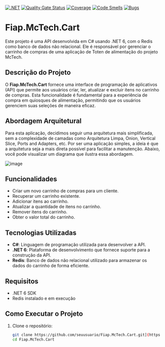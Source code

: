 [![.NET](https://github.com/Grupo-68-FIAP/Fiap.McTech.Cart/actions/workflows/dotnet.yml/badge.svg)](https://github.com/Grupo-68-FIAP/Fiap.McTech.Cart/actions/workflows/dotnet.yml)
[![Quality Gate Status](https://sonarcloud.io/api/project_badges/measure?project=Grupo-68-FIAP_Fiap.McTech.Cart&metric=alert_status)](https://sonarcloud.io/summary/new_code?id=Grupo-68-FIAP_Fiap.McTech.Cart)
[![Coverage](https://sonarcloud.io/api/project_badges/measure?project=Grupo-68-FIAP_Fiap.McTech.Cart&metric=coverage)](https://sonarcloud.io/summary/new_code?id=Grupo-68-FIAP_Fiap.McTech.Cart)
[![Code Smells](https://sonarcloud.io/api/project_badges/measure?project=Grupo-68-FIAP_Fiap.McTech.Cart&metric=code_smells)](https://sonarcloud.io/summary/new_code?id=Grupo-68-FIAP_Fiap.McTech.Cart)
[![Bugs](https://sonarcloud.io/api/project_badges/measure?project=Grupo-68-FIAP_Fiap.McTech.Cart&metric=bugs)](https://sonarcloud.io/summary/new_code?id=Grupo-68-FIAP_Fiap.McTech.Cart)

# Fiap.McTech.Cart

Este projeto é uma API desenvolvida em C# usando .NET 6, com o Redis como banco de dados não relacional. Ele é responsável por gerenciar o carrinho de compras de uma aplicação de Toten de alimentação do projeto McTech.

## Descrição do Projeto

O **Fiap.McTech.Cart** fornece uma interface de programação de aplicativos (API) que permite aos usuários criar, ler, atualizar e excluir itens no carrinho de compras. Esta funcionalidade é fundamental para a experiência de compra em quiosques de alimentação, permitindo que os usuários gerenciem suas seleções de maneira eficaz.

## Abordagem Arquitetural

Para esta aplicação, decidimos seguir uma arquitetura mais simplificada, sem a complexidade de camadas como Arquitetura Limpa, Onion, Vertical Slice, Ports and Adapters, etc. Por ser uma aplicação simples, a ideia é que a arquitetura seja a mais direta possível para facilitar a manutenção. Abaixo, você pode visualizar um diagrama que ilustra essa abordagem.

![image](https://github.com/user-attachments/assets/bcad681d-a178-41f8-af38-718e1b054e98)

## Funcionalidades

- Criar um novo carrinho de compras para um cliente.
- Recuperar um carrinho existente.
- Adicionar itens ao carrinho.
- Atualizar a quantidade de itens no carrinho.
- Remover itens do carrinho.
- Obter o valor total do carrinho.

## Tecnologias Utilizadas

- **C#**: Linguagem de programação utilizada para desenvolver a API.
- **.NET 6**: Plataforma de desenvolvimento que fornece suporte para a construção da API.
- **Redis**: Banco de dados não relacional utilizado para armazenar os dados do carrinho de forma eficiente.

## Requisitos

- .NET 6 SDK
- Redis instalado e em execução

## Como Executar o Projeto

1. Clone o repositório:
   ```bash
   git clone https://github.com/seuusuario/Fiap.McTech.Cart.git](https://github.com/Grupo-68-FIAP/Fiap.McTech.Cart.git
   cd Fiap.McTech.Cart
